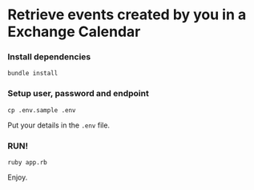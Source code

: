 # Retrieve events created by you in a Exchange Calendar

### Install dependencies

```
bundle install
```

### Setup user, password and endpoint

```
cp .env.sample .env
```

Put your details in the `.env` file.

### RUN!

```
ruby app.rb
```

Enjoy.
